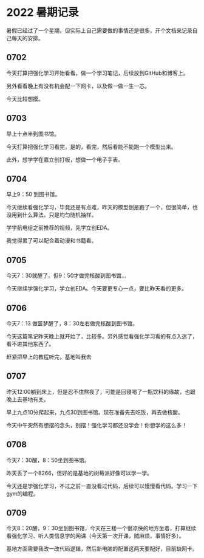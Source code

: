 # 2022 暑期记录

暑假已经过了一个星期，但实际上自己需要做的事情还是很多，开个文档来记录自己每天的安排。

## 0702

今天打算把强化学习开始看看，做一个学习笔记，后续放到GitHub和博客上。

另外看看晚上有没有机会配一下网卡，以及做一做一生一芯。

今天比较想摸。

## 0703

早上十点半到图书馆。

今天打算把强化学习看完，是的，看完，然后看能不能跑一个模型出来。

此外，想学学在嘉立创打板，想做一个电子手表。

## 0704

早上9：50 到图书馆。

今天继续看强化学习，毕竟还是有点难，昨天的模型倒是跑了一个，但很简单，也没用到什么算法。只是均匀随机抽样。

学学航电组之前推荐的视频，先学立创EDA。

我觉得累了可以配合着动漫和书籍看。





## 0705

今天7：30就醒了，但9：50才做完核酸到图书馆...

今天继续学强化学习，学立创EDA。今天要更专心一点，要比昨天看的更多。



## 0706

今天7：13 做噩梦醒了，8：30左右做完核酸到图书馆。

今天这篇笔记昨天晚上就开始了，比较多。另外感觉看强化学习看的有点入迷了，看不进其他东西了。

赶紧把早上的教程听完，基地叫我去



## 0707

昨天12:00躺到床上，但是忍不住熬夜了，可能是回寝喝了一瓶饮料的缘故，也跟晚上去基地有关。

早上九点10分爬起来，九点30到图书馆。现在准备先去吃饭，再去做核酸。

今天中午突然有想摆的念头，别摆！强化学习都还没学会！你想学的这么多！



## 0708 

今天7：30醒，8：50坐到图书馆。

昨天丢了一个8266，但好的是基地的树莓派好像可以学一学。

今天还是学强化学习，不过之前一直没看过代码，后续可以慢慢看代码。学习一下gym的编程。





## 0709

今天8：20醒，9：30坐到图书馆，今天在三楼一个很凉快的地方坐着，打算继续看强化学习、听人类信息学的网课（今天第一次开课，贼麻烦，事情好多）。

基地方面需要我改一改代码逻辑，然后新电脑的配置这两天要配好，目前缺网卡。